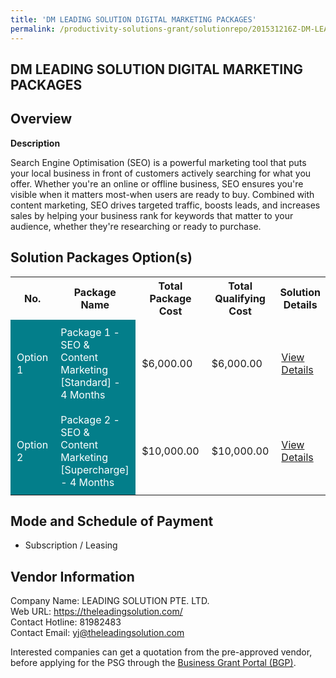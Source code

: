 ```yaml
---
title: 'DM LEADING SOLUTION DIGITAL MARKETING PACKAGES'
permalink: /productivity-solutions-grant/solutionrepo/201531216Z-DM-LEADING-SLN-DIGITAL-MARKETING-PACKAGES-G
---
```


## DM LEADING SOLUTION DIGITAL MARKETING PACKAGES

## Overview

**Description**

Search Engine Optimisation (SEO) is a powerful marketing tool that puts your local business in front of customers actively searching for what you offer. Whether you're an online or offline business, SEO ensures you're visible when it matters most-when users are ready to buy. Combined with content marketing, SEO drives targeted traffic, boosts leads, and increases sales by helping your business rank for keywords that matter to your audience, whether they're researching or ready to purchase.

## Solution Packages Option(s)

<table>
<tr>
<th><b>No.</b></th>
<th><b>Package Name</b></th>
<th><b>Total Package Cost</b></th>
<th><b>Total Qualifying Cost</b></th>
<th><b>Solution Details</b></th>
</tr>
<tr>
<td style='padding: 10px; background-color: #037E8A; color: #FFFFFF;'>Option 1</td>
<td style='padding: 10px; background-color: #037E8A; color: #FFFFFF;'>Package 1 - SEO & Content Marketing [Standard] - 4 Months</td>
<td style='padding: 10px;'>$6,000.00</td>
<td style='padding: 10px;'>$6,000.00</td>
<td style='padding: 10px;'><a href='/images/psg/201531216Z_20240238_30012025_Desensitised_Annex3_Part1.pdf' target='_blank'>View Details</a></td>
</tr>
<tr>
<td style='padding: 10px; background-color: #037E8A; color: #FFFFFF;'>Option 2</td>
<td style='padding: 10px; background-color: #037E8A; color: #FFFFFF;'>Package 2 - SEO & Content Marketing [Supercharge] - 4 Months</td>
<td style='padding: 10px;'>$10,000.00</td>
<td style='padding: 10px;'>$10,000.00</td>
<td style='padding: 10px;'><a href='/images/psg/201531216Z_20240238_30012025_Desensitised_Annex3_Part2.pdf' target='_blank'>View Details</a></td>
</tr>
</table>

## Mode and Schedule of Payment

 - Subscription / Leasing

## Vendor Information

 Company Name: LEADING SOLUTION PTE. LTD.<br>Web URL: https://theleadingsolution.com/ <br>Contact Hotline: 81982483 <br>Contact Email: yj@theleadingsolution.com <br>

Interested companies can get a quotation from the pre-approved vendor, before applying for the PSG through the <a href='https://www.businessgrants.gov.sg/' target='_blank' rel='noopener'>Business Grant Portal (BGP)</a>.

<script src="/jquery/resize-tables.js"></script>
